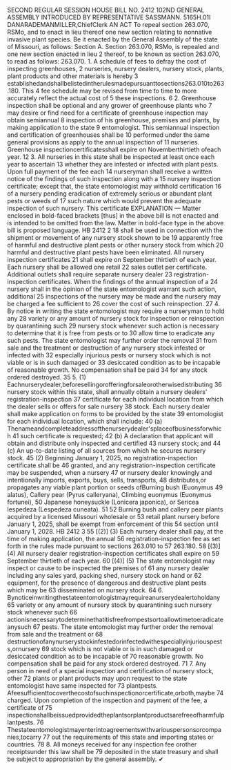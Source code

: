 SECOND REGULAR SESSION
HOUSE BILL NO. 2412
102ND GENERAL ASSEMBLY
INTRODUCED BY REPRESENTATIVE SASSMANN.
5165H.01I DANARADEMANMILLER,ChiefClerk
AN ACT
To repeal section 263.070, RSMo, and to enact in lieu thereof one new section relating to
nonnative invasive plant species.
Be it enacted by the General Assembly of the state of Missouri, as follows:
Section A. Section 263.070, RSMo, is repealed and one new section enacted in lieu
2 thereof, to be known as section 263.070, to read as follows:
263.070. 1. A schedule of fees to defray the cost of inspecting greenhouses,
2 nurseries, nursery dealers, nursery stock, plants, plant products and other materials is hereby
3 establishedandshallbelistedintherulesmadepursuanttosections263.010to263.180. This
4 fee schedule may be revised from time to time to more accurately reflect the actual cost of
5 these inspections.
6 2. Greenhouse inspection shall be optional and any grower of greenhouse plants who
7 may desire or find need for a certificate of greenhouse inspection may obtain semiannual
8 inspection of his greenhouse, premises and plants, by making application to the state
9 entomologist. This semiannual inspection and certification of greenhouses shall be
10 performed under the same general provisions as apply to the annual inspection of
11 nurseries. Greenhouse inspectioncertificatesshall expire on Novemberthirtieth ofeach year.
12 3. All nurseries in this state shall be inspected at least once each year to ascertain
13 whether they are infested or infected with plant pests. Upon full payment of the fee each
14 nurseryman shall receive a written notice of the findings of such inspection along with a
15 nursery inspection certificate; except that, the state entomologist may withhold certification
16 of a nursery pending eradication of extremely serious or abundant plant pests or weeds of
17 such nature which would prevent the adequate inspection of such nursery. This certificate
EXPLANATION — Matter enclosed in bold-faced brackets [thus] in the above bill is not enacted and is
intended to be omitted from the law. Matter in bold-face type in the above bill is proposed language.
HB 2412 2
18 shall be used in connection with the shipment or movement of any nursery stock shown to be
19 apparently free of harmful and destructive plant pests or other nursery stock from which
20 harmful and destructive plant pests have been eliminated. All nursery inspection certificates
21 shall expire on September thirtieth of each year. Each nursery shall be allowed one retail
22 sales outlet per certificate. Additional outlets shall require separate nursery dealer
23 registration-inspection certificates. When the findings of the annual inspection of a
24 nursery shall in the opinion of the state entomologist warrant such action, additional
25 inspections of the nursery may be made and the nursery may be charged a fee sufficient to
26 cover the cost of such reinspection.
27 4. By notice in writing the state entomologist may require a nurseryman to hold any
28 variety or any amount of nursery stock for inspection or reinspection by quarantining such
29 nursery stock whenever such action is necessary to determine that it is free from pests or to
30 allow time to eradicate any such pests. The state entomologist may further order the removal
31 from sale and the treatment or destruction of any nursery stock infested or infected with
32 especially injurious pests or nursery stock which is not viable or is in such damaged or
33 desiccated condition as to be incapable of reasonable growth. No compensation shall be paid
34 for any stock ordered destroyed.
35 5. (1) Eachnurserydealer,beforesellingorofferingforsaleorotherwisedistributing
36 nursery stock within this state, shall annually obtain a nursery dealers' registration-inspection
37 certificate for each individual location from which the dealer sells or offers for sale nursery
38 stock. Each nursery dealer shall make application on forms to be provided by the state
39 entomologist for each individual location, which shall include:
40 (a) Thenameandcompleteaddressofthenurserydealer'splaceofbusinessforwhich
41 such certificate is requested;
42 (b) A declaration that applicant will obtain and distribute only inspected and certified
43 nursery stock; and
44 (c) An up-to-date listing of all sources from which he secures nursery stock.
45 (2) Beginning January 1, 2025, no registration-inspection certificate shall be
46 granted, and any registration-inspection certificate may be suspended, when a nursery
47 or nursery dealer knowingly and intentionally imports, exports, buys, sells, transports,
48 distributes,or propagates any viable plant portion or seeds ofBurning bush (Euonymus
49 alatus), Callery pear (Pyrus calleryana), Climbing euonymus (Euonymus fortunei),
50 Japanese honeysuckle (Lonicera japonica), or Sericea lespedeza (Lespedeza cuneata).
51
52 Burning bush and callery pear plants acquired by a licensed Missouri wholesale or
53 retail plant nursery before January 1, 2025, shall be exempt from enforcement of this
54 section until January 1, 2028.
HB 2412 3
55 [(2)] (3) Each nursery dealer shall pay, at the time of making application, the annual
56 registration-inspection fee as set forth in the rules made pursuant to sections 263.010 to
57 263.180.
58 [(3)] (4) All nursery dealer registration-inspection certificates shall expire on
59 September thirtieth of each year.
60 [(4)] (5) The state entomologist may inspect or cause to be inspected the premises of
61 any nursery dealer including any sales yard, packing shed, nursery stock on hand or
62 equipment, for the presence of dangerous and destructive plant pests which may be
63 disseminated on nursery stock.
64 6. Bynoticeinwritingthestateentomologistmayrequireanurserydealertoholdany
65 variety or any amount of nursery stock by quarantining such nursery stock whenever such
66 actionisnecessarytodeterminethatitisfreefrompestsortoallowtimetoeradicateanysuch
67 pests. The state entomologist may further order the removal from sale and the treatment or
68 destructionofanynurserystockinfestedorinfectedwithespeciallyinjuriouspests,ornursery
69 stock which is not viable or is in such damaged or desiccated condition as to be incapable of
70 reasonable growth. No compensation shall be paid for any stock ordered destroyed.
71 7. Any person in need of a special inspection and certification of nursery stock, other
72 plants or plant products may upon request to the state entomologist have same inspected for
73 plantpests. Afeesufficienttocoverthecostofsuchinspectionorcertificate,orboth,maybe
74 charged. Upon completion of the inspection and payment of the fee, a certificate of
75 inspectionshallbeissuedprovidedtheplantsorplantproductsarefreeofharmfulplantpests.
76 Thestateentomologistmayenterintoagreementswithvariouspersonsorcompanies,tocarry
77 out the requirements of this state and importing states or countries.
78 8. All moneys received for any inspection fee orother receiptsunder this law shall be
79 deposited in the state treasury and shall be subject to appropriation by the general assembly.
✔